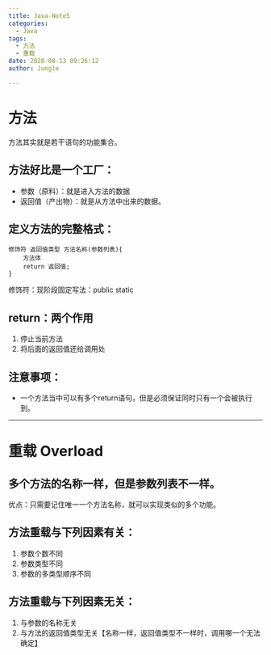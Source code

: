 ```yaml
---
title: Java-Note5
categories:
  - Java
tags:
  - 方法
  - 重载
date: 2020-08-13 09:26:12
author: Jungle

---
```

# 方法 #

方法其实就是若干语句的功能集合。

## 方法好比是一个工厂：

- 参数（原料）：就是进入方法的数据
- 返回值（产出物）：就是从方法中出来的数据。

## 定义方法的完整格式：

	修饰符 返回值类型 方法名称(参数列表){
		方法体
		return 返回值;
	}


修饰符：现阶段固定写法：public static

## return：两个作用

1. 停止当前方法
2. 将后面的返回值还给调用处

## **注意事项：**

- 一个方法当中可以有多个return语句，但是必须保证同时只有一个会被执行到。 


----------

# 重载 Overload #

## 多个方法的名称一样，但是参数列表不一样。

优点：只需要记住唯一一个方法名称，就可以实现类似的多个功能。

## 方法重载与下列因素有关：

1. 参数个数不同
2. 参数类型不同
3. 参数的多类型顺序不同

## 方法重载与下列因素无关：

1. 与参数的名称无关
2. 与方法的返回值类型无关【名称一样，返回值类型不一样时，调用哪一个无法确定】